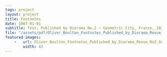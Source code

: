 ```yaml
---
tags: project
layout: project
title: Footnotes
date: 1007-01-01
subtitle: Text, Published by Diorama No.2 — Geometric City, France, 2020.
file: "/assets/pdf/Oliver_Boulton_Footnotes_Published_by_Diorama_Revue_No.2—Geometric_City_2020.pdf"
featured-images: 
    -   url: Oliver_Boulton_Footnotes_Published_by_Diorama_Revue_No2_Geometric_City_2020.jpg
        width: 43
---
```


